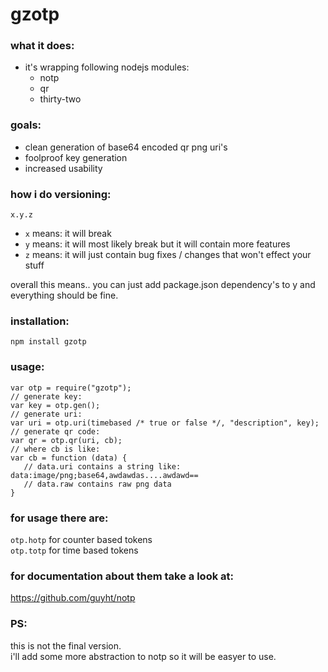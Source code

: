 # gzotp

### what it does:

- it's wrapping following nodejs modules:
	- notp
	- qr
	- thirty-two

### goals:

- clean generation of base64 encoded qr png uri's
- foolproof key generation
- increased usability

### how i do versioning:

`x.y.z`

- `x` means: it will break
- `y` means: it will most likely break but it will contain more features
- `z` means: it will just contain bug fixes / changes that won't effect your stuff

overall this means.. you can just add package.json dependency's to y and everything should be fine.

### installation:  

`npm install gzotp`

### usage:  

    var otp = require("gzotp");
    // generate key:
    var key = otp.gen();
    // generate uri:
    var uri = otp.uri(timebased /* true or false */, "description", key);
    // generate qr code:
    var qr = otp.qr(uri, cb);
    // where cb is like:
    var cb = function (data) {
       // data.uri contains a string like: data:image/png;base64,awdawdas....awdawd==
       // data.raw contains raw png data
    }
    
### for usage there are:

`otp.hotp` for counter based tokens  
`otp.totp` for time based tokens

### for documentation about them take a look at:

https://github.com/guyht/notp

### PS:
this is not the final version.  
i'll add some more abstraction to notp so it will be easyer to use.
